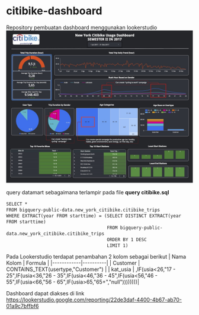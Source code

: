 # citibike-dashboard
Repository pembuatan dashboard menggunakan lookerstudio
![Dashboard_Rent_Citi_Bike_NYC](https://github.com/Christyantohadiwijaya/citibike-dashboard/blob/main/Dashboard_Rent_Citi_Bike_NYC.jpg)

query datamart sebagaimana terlampir pada file <b> query citibike.sql </b> 
```
SELECT *
FROM bigquery-public-data.new_york_citibike.citibike_trips
WHERE EXTRACT(year FROM starttime) = (SELECT DISTINCT EXTRACT(year FROM starttime)
                                      FROM bigquery-public-data.new_york_citibike.citibike_trips
                                      ORDER BY 1 DESC
                                      LIMIT 1)
  ```

Pada Lookerstudio terdapat penambahan 2 kolom sebagai berikut
| Nama Kolom |  Formula |
|------------|----------|
| Customer   |  CONTAINS_TEXT(usertype,"Customer")        |
| kat_usia | ,IF(usia<26,"17 - 25",IF(usia<36,"26 - 35",IF(usia<46,"36 - 45",IF(usia<56,"46 - 55",IF(usia<66,"56 - 65",IF(usia>65,"65+","null"))))))))|

Dashboard dapat diakses di link https://lookerstudio.google.com/reporting/22de3daf-4400-4b67-ab70-01a9c7bffbf6
